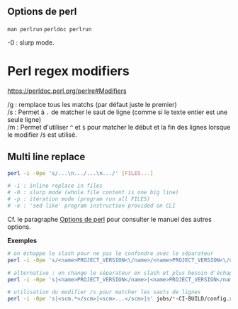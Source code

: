 ## Options de perl

`man perlrun` `perldoc perlrun`

-0 : slurp mode.

# Perl regex modifiers

https://perldoc.perl.org/perlre#Modifiers

/g : remplace tous les matchs (par défaut juste le premier) \
/s : Permet à `.` de matcher le saut de ligne (comme si le texte entier est une seule ligne) \
/m : Permet d'utiliser `^` et `$` pour matcher le début et la fin des lignes lorsque le modifier /s est utilisé. 


## Multi line replace
```sh
perl -i -0pe 's/...\n.../...\n.../' [FILES...]

# -i : inline replace in files
# -0 : slurp mode (whole file content is one big line)
# -p : iteration mode (program run all FILES)
# -e : 'sed like' program instruction provided on CLI
```

Cf. le paragraphe [Options de perl](#options-de-perl) pour consulter le manuel des autres options.

**Exemples**
```sh
# on échappe le slash pour ne pas le confondre avec le séparateur
perl -i -0pe 's/<name>PROJECT_VERSION<\/name>/<name>PROJECT_VERSION<\/name>\n<includeReleases>true<\/includeReleases>\n<useLatest>true<\/useLatest>/' jobs/*-deploy-*/config.xml

# alternative : on change le séparateur en slash et plus besoin d'échapper les slashs 
perl -i -0pe 's|<name>PROJECT_VERSION</name>|<name>PROJECT_VERSION</name>\n<includeReleases>true</includeReleases>\n<useLatest>true</useLatest>|' jobs/*-deploy-*/config.xml

# utilisation du modifier /s pour matcher les sauts de lignes
perl -i -0pe 's|<scm.*</scm>|<scm>...</scm>|s' jobs/*-CI-BUILD/config.xml
```
